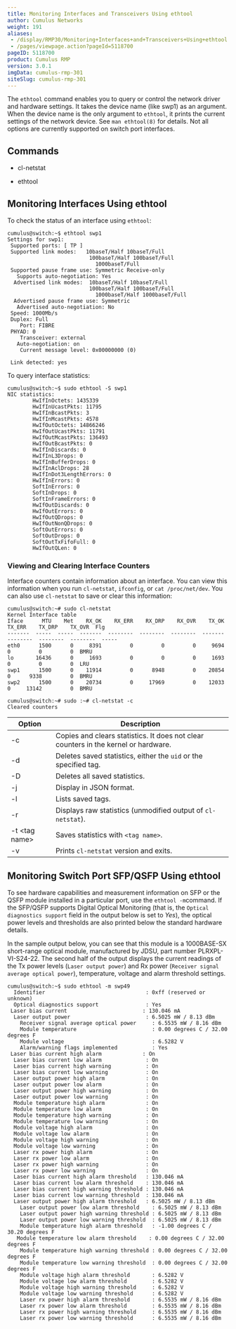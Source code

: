 ```yaml
---
title: Monitoring Interfaces and Transceivers Using ethtool
author: Cumulus Networks
weight: 191
aliases:
 - /display/RMP30/Monitoring+Interfaces+and+Transceivers+Using+ethtool
 - /pages/viewpage.action?pageId=5118700
pageID: 5118700
product: Cumulus RMP
version: 3.0.1
imgData: cumulus-rmp-301
siteSlug: cumulus-rmp-301
---
```

The `ethtool` command enables you to query or control the network driver
and hardware settings. It takes the device name (like swp1) as an
argument. When the device name is the only argument to `ethtool`, it
prints the current settings of the network device. See `man ethtool(8)`
for details. Not all options are currently supported on switch port
interfaces.

## <span>Commands</span>

  - cl-netstat

  - ethtool

## <span>Monitoring Interfaces Using ethtool</span>

To check the status of an interface using `ethtool`:

    cumulus@switch:~$ ethtool swp1
    Settings for swp1:
     Supported ports: [ TP ]
     Supported link modes:   10baseT/Half 10baseT/Full 
                              100baseT/Half 100baseT/Full 
                                1000baseT/Full 
     Supported pause frame use: Symmetric Receive-only
       Supports auto-negotiation: Yes
      Advertised link modes:  10baseT/Half 10baseT/Full 
                              100baseT/Half 100baseT/Full 
                                1000baseT/Half 1000baseT/Full 
      Advertised pause frame use: Symmetric
       Advertised auto-negotiation: No
     Speed: 1000Mb/s
     Duplex: Full
        Port: FIBRE
     PHYAD: 0
        Transceiver: external
       Auto-negotiation: on
        Current message level: 0x00000000 (0)
                      
     Link detected: yes

To query interface statistics:

    cumulus@switch:~$ sudo ethtool -S swp1
    NIC statistics:
            HwIfInOctets: 1435339
            HwIfInUcastPkts: 11795
            HwIfInBcastPkts: 3
            HwIfInMcastPkts: 4578
            HwIfOutOctets: 14866246
            HwIfOutUcastPkts: 11791
            HwIfOutMcastPkts: 136493
            HwIfOutBcastPkts: 0
            HwIfInDiscards: 0
            HwIfInL3Drops: 0
            HwIfInBufferDrops: 0
            HwIfInAclDrops: 28
            HwIfInDot3LengthErrors: 0
            HwIfInErrors: 0
            SoftInErrors: 0
            SoftInDrops: 0
            SoftInFrameErrors: 0
            HwIfOutDiscards: 0
            HwIfOutErrors: 0
            HwIfOutQDrops: 0
            HwIfOutNonQDrops: 0
            SoftOutErrors: 0
            SoftOutDrops: 0
            SoftOutTxFifoFull: 0
            HwIfOutQLen: 0

### <span>Viewing and Clearing Interface Counters</span>

Interface counters contain information about an interface. You can view
this information when you run `cl-netstat`, `ifconfig`, or `cat
/proc/net/dev`. You can also use `cl-netstat` to save or clear this
information:

    cumulus@switch:~# sudo cl-netstat
    Kernel Interface table
    Iface      MTU    Met    RX_OK    RX_ERR    RX_DRP    RX_OVR    TX_OK    TX_ERR    TX_DRP    TX_OVR  Flg
    -------  -----  -----  -------  --------  --------  --------  -------  --------  --------  --------  -----
    eth0      1500      0     8391         0         0         0     9694         0         0         0  BMRU
    lo       16436      0     1693         0         0         0     1693         0         0         0  LRU
    swp1      1500      0    11914         0      8948         0    20854         0      9338         0  BMRU
    swp2      1500      0    20734         0     17969         0    12033         0     13142         0  BMRU
    
    cumulus@switch:~# sudo :~# cl-netstat -c
    Cleared counters

| Option           | Description                                                                         |
| ---------------- | ----------------------------------------------------------------------------------- |
| \-c              | Copies and clears statistics. It does not clear counters in the kernel or hardware. |
| \-d              | Deletes saved statistics, either the `uid` or the specified tag.                    |
| \-D              | Deletes all saved statistics.                                                       |
| \-j              | Display in JSON format.                                                             |
| \-l              | Lists saved tags.                                                                   |
| \-r              | Displays raw statistics (unmodified output of `cl-netstat`).                        |
| \-t \<tag name\> | Saves statistics with `<tag name>`.                                                 |
| \-v              | Prints `cl-netstat` version and exits.                                              |

## <span>Monitoring Switch Port SFP/QSFP Using ethtool</span>

To see hardware capabilities and measurement information on SFP or the
QSFP module installed in a particular port, use the ` ethtool -m
 `command. If the SFP/QSFP supports Digital Optical Monitoring (that is,
the `Optical diagnostics support` field in the output below is set to
*Yes*), the optical power levels and thresholds are also printed below
the standard hardware details.

In the sample output below, you can see that this module is a
1000BASE-SX short-range optical module, manufactured by JDSU, part
number PLRXPL-VI-S24-22. The second half of the output displays the
current readings of the Tx power levels (`Laser output power`) and Rx
power (`Receiver signal average optical power`), temperature, voltage
and alarm threshold settings.

    cumulus@switch:~$ sudo ethtool -m swp49
      Identifier                                : 0xff (reserved or unknown)
      Optical diagnostics support               : Yes
     Laser bias current                        : 130.046 mA
      Laser output power                        : 6.5025 mW / 8.13 dBm
        Receiver signal average optical power     : 6.5535 mW / 8.16 dBm
        Module temperature                        : 0.00 degrees C / 32.00 degrees F
        Module voltage                            : 6.5282 V
        Alarm/warning flags implemented           : Yes
     Laser bias current high alarm             : On
      Laser bias current low alarm              : On
      Laser bias current high warning           : On
      Laser bias current low warning            : On
      Laser output power high alarm             : On
      Laser output power low alarm              : On
      Laser output power high warning           : On
      Laser output power low warning            : On
      Module temperature high alarm             : On
      Module temperature low alarm              : On
      Module temperature high warning           : On
      Module temperature low warning            : On
      Module voltage high alarm                 : On
      Module voltage low alarm                  : On
      Module voltage high warning               : On
      Module voltage low warning                : On
      Laser rx power high alarm                 : On
      Laser rx power low alarm                  : On
      Laser rx power high warning               : On
      Laser rx power low warning                : On
      Laser bias current high alarm threshold   : 130.046 mA
      Laser bias current low alarm threshold    : 130.046 mA
      Laser bias current high warning threshold : 130.046 mA
      Laser bias current low warning threshold  : 130.046 mA
      Laser output power high alarm threshold   : 6.5025 mW / 8.13 dBm
        Laser output power low alarm threshold    : 6.5025 mW / 8.13 dBm
        Laser output power high warning threshold : 6.5025 mW / 8.13 dBm
        Laser output power low warning threshold  : 6.5025 mW / 8.13 dBm
        Module temperature high alarm threshold   : -1.00 degrees C / 30.20 degrees F
       Module temperature low alarm threshold    : 0.00 degrees C / 32.00 degrees F
        Module temperature high warning threshold : 0.00 degrees C / 32.00 degrees F
        Module temperature low warning threshold  : 0.00 degrees C / 32.00 degrees F
        Module voltage high alarm threshold       : 6.5282 V
        Module voltage low alarm threshold        : 6.5282 V
        Module voltage high warning threshold     : 6.5282 V
        Module voltage low warning threshold      : 6.5282 V
        Laser rx power high alarm threshold       : 6.5535 mW / 8.16 dBm
        Laser rx power low alarm threshold        : 6.5535 mW / 8.16 dBm
        Laser rx power high warning threshold     : 6.5535 mW / 8.16 dBm
        Laser rx power low warning threshold      : 6.5535 mW / 8.16 dBm
